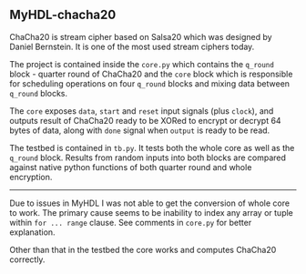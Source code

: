 ## MyHDL-chacha20

ChaCha20 is stream cipher based on Salsa20 which was designed by Daniel Bernstein.
It is one of the most used stream ciphers today.

The project is contained inside the `core.py` which contains the `q_round` block -
quarter round of ChaCha20 and the `core` block which is responsible for scheduling operations on
four `q_round` blocks and mixing data between `q_round` blocks.

The `core` exposes `data`, `start` and `reset` input signals (plus `clock`), and outputs
result of ChaCha20 ready to be XORed to encrypt or decrypt 64 bytes of data, along with
`done` signal when `output` is ready to be read.

The testbed is contained in `tb.py`. It tests both the whole core as well as the `q_round` block.
Results from random inputs into both blocks are compared against native python functions of both
quarter round and whole encryption.

----

Due to issues in MyHDL I was not able to get the conversion of whole core to work.
The primary cause seems to be inability to index any array or tuple within `for ... range` clause.
See comments in `core.py` for better explanation.

Other than that in the testbed the core works and computes ChaCha20 correctly.



